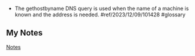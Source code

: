 - The gethostbyname DNS query is used when the name of a machine is known and the address is needed. #ref/2023/12/09/101428 #glossary
## My Notes
[Notes](mynotes/gethostbyname-notes.md)
